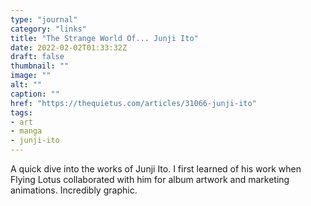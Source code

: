 ```yaml
---
type: "journal"
category: "links"
title: "The Strange World Of... Junji Ito"
date: 2022-02-02T01:33:32Z
draft: false
thumbnail: ""
image: ""
alt: ""
caption: ""
href: "https://thequietus.com/articles/31066-junji-ito"
tags:
- art
- manga
- junji-ito
---
```


A quick dive into the works of Junji Ito. I first learned of his work when Flying Lotus collaborated with him for album artwork and marketing animations. Incredibly graphic.

